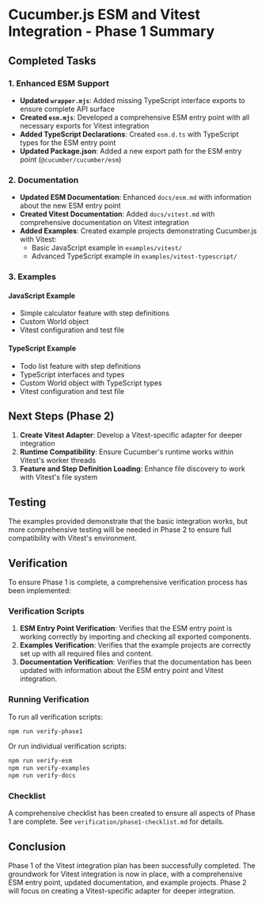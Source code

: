 # Cucumber.js ESM and Vitest Integration - Phase 1 Summary

## Completed Tasks

### 1. Enhanced ESM Support

- **Updated `wrapper.mjs`**: Added missing TypeScript interface exports to ensure complete API surface
- **Created `esm.mjs`**: Developed a comprehensive ESM entry point with all necessary exports for Vitest integration
- **Added TypeScript Declarations**: Created `esm.d.ts` with TypeScript types for the ESM entry point
- **Updated Package.json**: Added a new export path for the ESM entry point (`@cucumber/cucumber/esm`)

### 2. Documentation

- **Updated ESM Documentation**: Enhanced `docs/esm.md` with information about the new ESM entry point
- **Created Vitest Documentation**: Added `docs/vitest.md` with comprehensive documentation on Vitest integration
- **Added Examples**: Created example projects demonstrating Cucumber.js with Vitest:
  - Basic JavaScript example in `examples/vitest/`
  - Advanced TypeScript example in `examples/vitest-typescript/`

### 3. Examples

#### JavaScript Example
- Simple calculator feature with step definitions
- Custom World object
- Vitest configuration and test file

#### TypeScript Example
- Todo list feature with step definitions
- TypeScript interfaces and types
- Custom World object with TypeScript types
- Vitest configuration and test file

## Next Steps (Phase 2)

1. **Create Vitest Adapter**: Develop a Vitest-specific adapter for deeper integration
2. **Runtime Compatibility**: Ensure Cucumber's runtime works within Vitest's worker threads
3. **Feature and Step Definition Loading**: Enhance file discovery to work with Vitest's file system

## Testing

The examples provided demonstrate that the basic integration works, but more comprehensive testing will be needed in Phase 2 to ensure full compatibility with Vitest's environment.

## Verification

To ensure Phase 1 is complete, a comprehensive verification process has been implemented:

### Verification Scripts

1. **ESM Entry Point Verification**: Verifies that the ESM entry point is working correctly by importing and checking all exported components.
2. **Examples Verification**: Verifies that the example projects are correctly set up with all required files and content.
3. **Documentation Verification**: Verifies that the documentation has been updated with information about the ESM entry point and Vitest integration.

### Running Verification

To run all verification scripts:

```bash
npm run verify-phase1
```

Or run individual verification scripts:

```bash
npm run verify-esm
npm run verify-examples
npm run verify-docs
```

### Checklist

A comprehensive checklist has been created to ensure all aspects of Phase 1 are complete. See `verification/phase1-checklist.md` for details.

## Conclusion

Phase 1 of the Vitest integration plan has been successfully completed. The groundwork for Vitest integration is now in place, with a comprehensive ESM entry point, updated documentation, and example projects. Phase 2 will focus on creating a Vitest-specific adapter for deeper integration. 